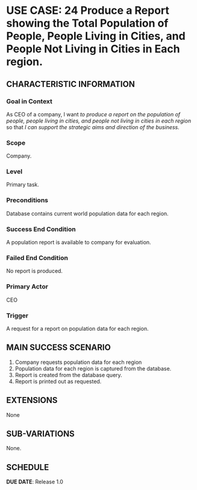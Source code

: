 # USE CASE: 24 Produce a Report showing the Total Population of People, People Living in Cities, and People Not Living in Cities in Each region.

## CHARACTERISTIC INFORMATION

### Goal in Context

As CEO of a company, I want *to produce a report on the population of people, people living in cities, and people not living in cities in each region* so that *I can support the strategic aims and direction of the business.*

### Scope

Company.

### Level

Primary task.

### Preconditions

Database contains current world population data for each region.

### Success End Condition

A population report is available to company for evaluation.

### Failed End Condition

No report is produced.

### Primary Actor

CEO

### Trigger

A request for a report on population data for each region.

## MAIN SUCCESS SCENARIO

1. Company requests population data for each region
2. Population data for each region is captured from the database.
3. Report is created from the database query.
4. Report is printed out as requested.

## EXTENSIONS

None

## SUB-VARIATIONS

None.

## SCHEDULE

**DUE DATE**: Release 1.0